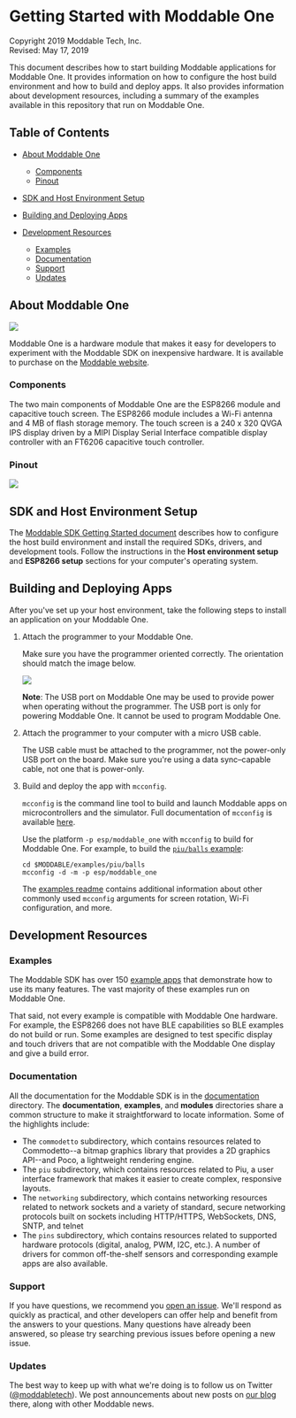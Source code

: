 # Getting Started with Moddable One

Copyright 2019 Moddable Tech, Inc.<BR>
Revised: May 17, 2019

This document describes how to start building Moddable applications for Moddable One. It provides information on how to configure the host build environment and how to build and deploy apps. It also provides information about development resources, including a summary of the examples available in this repository that run on Moddable One.

## Table of Contents

- [About Moddable One](#about-moddable-one)
	- [Components](#components)
	- [Pinout](#pinout)
- [SDK and Host Environment Setup](#setup)

- [Building and Deploying Apps](#building-and-deploying-apps)

- [Development Resources](#development-resources)
	- [Examples](#examples)
	- [Documentation](#documentation)
	- [Support](#support)
	- [Updates](#updates)

<a id="about-moddable-one"></a>
## About Moddable One

<img src="../assets/devices/moddable-one.png">

Moddable One is a hardware module that makes it easy for developers to experiment with the Moddable SDK on inexpensive hardware. It is available to purchase on the [Moddable website](http://www.moddable.com/moddable-one).

<a id="components"></a>
### Components

The two main components of Moddable One are the ESP8266 module and capacitive touch screen. The ESP8266 module includes a Wi-Fi antenna and 4 MB of flash storage memory. The touch screen is a 240 x 320 QVGA IPS display driven by a MIPI Display Serial Interface compatible display controller with an FT6206 capacitive touch controller.

<a id="pinout"></a>
### Pinout

<img src="../assets/devices/moddable-one-pinout.png">

<a id="setup"></a>
## SDK and Host Environment Setup

The [Moddable SDK Getting Started document](../Moddable_SDK_-_Getting_Started.md) describes how to configure the host build environment and install the required SDKs, drivers, and development tools. Follow the instructions in the **Host environment setup** and **ESP8266 setup** sections for your computer's operating system.

<a id="building-and-deploying-apps"></a>
## Building and Deploying Apps

After you've set up your host environment, take the following steps to install an application on your Moddable One.

1. Attach the programmer to your Moddable One.

	Make sure you have the programmer oriented correctly. The orientation should match the image below.
	
	<img src="../assets/devices/moddable-one-programmer.jpg">

	**Note**: The USB port on Moddable One may be used to provide power when operating without the programmer. The USB port is only for powering Moddable One. It cannot be used to program Moddable One.

2. Attach the programmer to your computer with a micro USB cable.

	The USB cable must be attached to the programmer, not the power-only USB port on the board. Make sure you're using a data sync&#8211;capable cable, not one that is power-only.

3. Build and deploy the app with `mcconfig`.

	`mcconfig` is the command line tool to build and launch Moddable apps on microcontrollers and the simulator. Full documentation of `mcconfig` is available [here](../tools/tools.md). 
	
	Use the platform `-p esp/moddable_one`  with `mcconfig` to build for Moddable One. For example, to build the [`piu/balls` example](../../examples/piu/balls):
	
	```
	cd $MODDABLE/examples/piu/balls
	mcconfig -d -m -p esp/moddable_one
	```
	
	The [examples readme](../../examples) contains additional information about other commonly used `mcconfig` arguments for screen rotation, Wi-Fi configuration, and more.

<a id="development-resources"></a>
## Development Resources

<a id="examples"></a>
### Examples

The Moddable SDK has over 150 [example apps](../../examples) that demonstrate how to use its many features. The vast majority of these examples run on Moddable One. 

That said, not every example is compatible with Moddable One hardware. For example, the ESP8266 does not have BLE capabilities so BLE examples do not build or run. Some examples are designed to test specific display and touch drivers that are not compatible with the Moddable One display and give a build error.

<a id="documentation"></a>
### Documentation

All the documentation for the Moddable SDK is in the [documentation](../) directory. The **documentation**, **examples**, and **modules** directories share a common structure to make it straightforward to locate information. Some of the highlights include: 

- The `commodetto` subdirectory, which contains resources related to Commodetto--a bitmap graphics library that provides a 2D graphics API--and Poco, a lightweight rendering engine.
- The `piu` subdirectory, which contains resources related to Piu, a user interface framework that makes it easier to create complex, responsive layouts.
- The `networking` subdirectory, which contains networking resources related to network sockets and a variety of standard, secure networking protocols built on sockets including HTTP/HTTPS, WebSockets, DNS, SNTP, and telnet
- The `pins` subdirectory, which contains resources related to supported hardware protocols (digital, analog, PWM, I2C, etc.). A number of drivers for common off-the-shelf sensors and corresponding example apps are also available.

<a id="support"></a>
### Support

If you have questions, we recommend you [open an issue](https://github.com/Moddable-OpenSource/moddable/issues). We'll respond as quickly as practical, and other developers can offer help and benefit from the answers to your questions. Many questions have already been answered, so please try searching previous issues before opening a new issue.

<a id="updates"></a>
### Updates

The best way to keep up with what we're doing is to follow us on Twitter ([@moddabletech](https://twitter.com/moddabletech)). We post announcements about new posts on [our blog](http://blog.moddable.com/) there, along with other Moddable news.